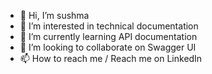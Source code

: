- 👋 Hi, I’m sushma
- 👀 I’m interested in technical documentation
- 🌱 I’m currently learning API documentation
- 💞️ I’m looking to collaborate on Swagger UI
- 📫 How to reach me / Reach me on LinkedIn

<!---
sushmangupta4167/sushmangupta4167 is a ✨ special ✨ repository because its `README.md` (this file) appears on your GitHub profile.
You can click the Preview link to take a look at your changes.
--->
